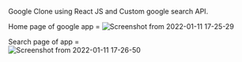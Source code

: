 Google Clone using React JS and Custom google search API.


Home page of google app =
![Screenshot from 2022-01-11 17-25-29](https://user-images.githubusercontent.com/53436594/148938399-bf4c1b98-d6a7-4e8c-ab14-469f5662fb7d.png)

Search page of app =  
![Screenshot from 2022-01-11 17-26-50](https://user-images.githubusercontent.com/53436594/148938548-df20bf6d-d93c-4bf2-81ef-ccf319325660.png)

